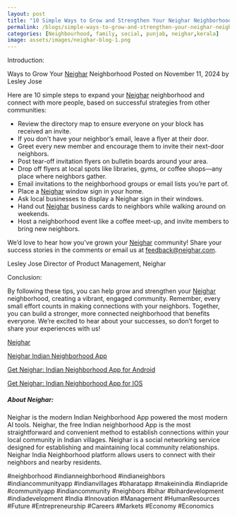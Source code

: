 ```yaml
---
layout: post
title: "10 Simple Ways to Grow and Strengthen Your Neighar Neighborhood"
permalink: /blogs/simple-ways-to-grow-and-strengthen-your-neighar-neighborhood
categories: [Neighbourhood, family, social, punjab, neighar,kerala]
image: assets/images/neighar-blog-1.png
---
```



Introduction:
 
Ways to Grow Your [Neighar](https://neighar.com/download) Neighborhood
Posted on November 11, 2024 by Lesley Jose

Here are 10 simple steps to expand your [Neighar](https://neighar.com/download) neighborhood and connect with more people, based on successful strategies from other communities:

- Review the directory map to ensure everyone on your block has received an invite.
- If you don't have your neighbor’s email, leave a flyer at their door.
- Greet every new member and encourage them to invite their next-door neighbors.
- Post tear-off invitation flyers on bulletin boards around your area.
- Drop off flyers at local spots like libraries, gyms, or coffee shops—any place where neighbors gather.
- Email invitations to the neighborhood groups or email lists you’re part of.
- Place a [Neighar](https://neighar.com/download) window sign in your home.
- Ask local businesses to display a Neighar sign in their windows.
- Hand out [Neighar](https://neighar.com/download) business cards to neighbors while walking around on weekends.
- Host a neighborhood event like a coffee meet-up, and invite members to bring new neighbors.

We’d love to hear how you've grown your [Neighar](https://neighar.com/download) community! Share your success stories in the comments or email us at feedback@neighar.com.


Lesley Jose
Director of Product Management, Neighar


Conclusion:

By following these tips, you can help grow and strengthen your [Neighar](https://neighar.com/download) neighborhood, creating a vibrant, engaged community. Remember, every small effort counts in making connections with your neighbors. Together, you can build a stronger, more connected neighborhood that benefits everyone. We’re excited to hear about your successes, so don’t forget to share your experiences with us!


[Neighar](https://www.neighar.com)

[Neighar Indian Neighborhood App](https://neighar.com/download)

[Get Neighar: Indian Neighborhood App for Android](https://play.google.com/store/apps/details?id=com.neighar.app)

[Get Neighar: Indian Neighborhood App for IOS](https://apps.apple.com/us/app/neighar-india-neighborhood-app/id6471035218)

##### About Neighar:

Neighar is the modern Indian Neighborhood App powered the most modern AI tools. Neighar, the free Indian neighborhood App is the most straightforward and convenient method to establish connections within your local community in Indian villages. Neighar is a social networking service designed for establishing and maintaining local community relationships. Neighar India Neighborhood platform allows users to connect with their neighbors and nearby residents.

#neighborhood #indianneighborhood #indianeighbors #indiancommunityapp #indianvillages #bharatapp #makeinindia #indiapride #communityapp #indiancommunity #neighbors #bihar #bihardevelopment #indiadevelopment #India #Innovation #Management #HumanResources #Future #Entrepreneurship #Careers #Markets #Economy #Economics